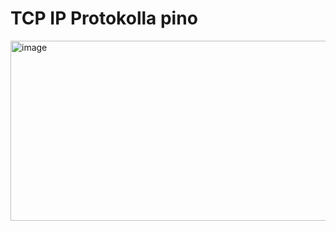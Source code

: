 # TCP IP Protokolla pino

<img width="874" height="288" alt="image" src="https://github.com/user-attachments/assets/a052a0bc-aef6-453b-9291-715eec79deeb" />
